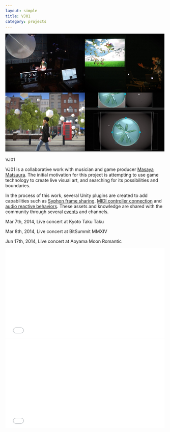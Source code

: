 ```yaml
---
layout: simple
title: VJ01
category: projects
---
```


<img src="/images/2014-03-07-vj01.jpg" width="500" />

VJ01

VJ01 is a collaborative work with musician and game producer [Masaya Matsuura][Masaya]. The initial motivation for this project is attempting to use game technology to create live visual art, and searching for its possibilities and boundaries.

In the process of this work, several Unity plugins are created to add capabilities such as [Syphon frame sharing][Funnel], [MIDI controller connection][MIDIJack] and [audio reactive behaviors][Reaktion]. These assets and knowledge are shared with the community through several [events][Unite] and channels.

Mar 7th, 2014, Live concert at Kyoto Taku Taku

Mar 8th, 2014, Live concert at BitSummit MMXIV

Jun 17th, 2014, Live concert at Aoyama Moon Romantic

<iframe width="500" height="281" src="//www.youtube.com/embed/r-oHrr1okyU?rel=0" frameborder="0" allowfullscreen></iframe>

<iframe width="500" height="281" src="//www.youtube.com/embed/RAG4LFkp0rI?rel=0" frameborder="0" allowfullscreen></iframe>

[Masaya]: https://en.wikipedia.org/wiki/Masaya_Matsuura
[Unite]: http://japan.unity3d.com/unite/unite2014/
[Funnel]: https://github.com/keijiro/Funnel
[MIDIJack]: https://github.com/keijiro/MidiJack
[Reaktion]: https://github.com/keijiro/Reaktion
